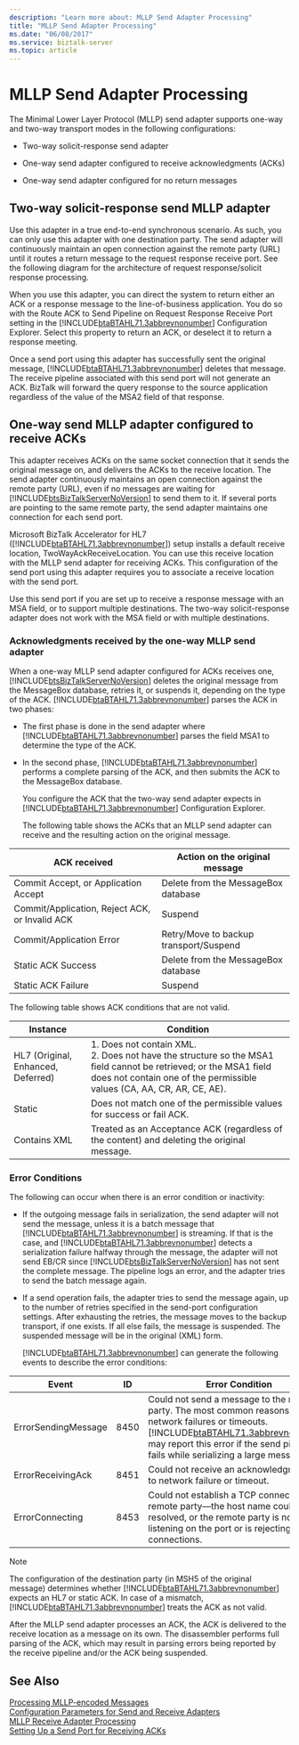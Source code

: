```yaml
---
description: "Learn more about: MLLP Send Adapter Processing"
title: "MLLP Send Adapter Processing"
ms.date: "06/08/2017"
ms.service: biztalk-server
ms.topic: article
---
```

# MLLP Send Adapter Processing
The Minimal Lower Layer Protocol (MLLP) send adapter supports one-way and two-way transport modes in the following configurations:  
  
-   Two-way solicit-response send adapter  
  
-   One-way send adapter configured to receive acknowledgments (ACKs)  
  
-   One-way send adapter configured for no return messages  
  
## Two-way solicit-response send MLLP adapter  
 Use this adapter in a true end-to-end synchronous scenario. As such, you can only use this adapter with one destination party. The send adapter will continuously maintain an open connection against the remote party (URL) until it routes a return message to the request response receive port. See the following diagram for the architecture of request response/solicit response processing.  
  
 When you use this adapter, you can direct the system to return either an ACK or a response message to the line-of-business application. You do so with the Route ACK to Send Pipeline on Request Response Receive Port setting in the [!INCLUDE[btaBTAHL71.3abbrevnonumber](../../includes/btabtahl71-3abbrevnonumber-md.md)] Configuration Explorer. Select this property to return an ACK, or deselect it to return a response meeting.  
  
 Once a send port using this adapter has successfully sent the original message, [!INCLUDE[btaBTAHL71.3abbrevnonumber](../../includes/btabtahl71-3abbrevnonumber-md.md)] deletes that message. The receive pipeline associated with this send port will not generate an ACK. BizTalk will forward the query response to the source application regardless of the value of the MSA2 field of that response.  
  
## One-way send MLLP adapter configured to receive ACKs  
 This adapter receives ACKs on the same socket connection that it sends the original message on, and delivers the ACKs to the receive location. The send adapter continuously maintains an open connection against the remote party (URL), even if no messages are waiting for [!INCLUDE[btsBizTalkServerNoVersion](../../includes/btsbiztalkservernoversion-md.md)] to send them to it. If several ports are pointing to the same remote party, the send adapter maintains one connection for each send port.  
  
 Microsoft BizTalk Accelerator for HL7 ([!INCLUDE[btaBTAHL71.3abbrevnonumber](../../includes/btabtahl71-3abbrevnonumber-md.md)]) setup installs a default receive location, TwoWayAckReceiveLocation. You can use this receive location with the MLLP send adapter for receiving ACKs. This configuration of the send port using this adapter requires you to associate a receive location with the send port.  
  
 Use this send port if you are set up to receive a response message with an MSA field, or to support multiple destinations. The two-way solicit-response adapter does not work with the MSA field or with multiple destinations.  
  
### Acknowledgments received by the one-way MLLP send adapter  
 When a one-way MLLP send adapter configured for ACKs receives one, [!INCLUDE[btsBizTalkServerNoVersion](../../includes/btsbiztalkservernoversion-md.md)] deletes the original message from the MessageBox database, retries it, or suspends it, depending on the type of the ACK. [!INCLUDE[btaBTAHL71.3abbrevnonumber](../../includes/btabtahl71-3abbrevnonumber-md.md)] parses the ACK in two phases:  
  
- The first phase is done in the send adapter where [!INCLUDE[btaBTAHL71.3abbrevnonumber](../../includes/btabtahl71-3abbrevnonumber-md.md)] parses the field MSA1 to determine the type of the ACK.  
  
- In the second phase, [!INCLUDE[btaBTAHL71.3abbrevnonumber](../../includes/btabtahl71-3abbrevnonumber-md.md)] performs a complete parsing of the ACK, and then submits the ACK to the MessageBox database.  
  
  You configure the ACK that the two-way send adapter expects in [!INCLUDE[btaBTAHL71.3abbrevnonumber](../../includes/btabtahl71-3abbrevnonumber-md.md)] Configuration Explorer.  
  
  The following table shows the ACKs that an MLLP send adapter can receive and the resulting action on the original message.  
  
|ACK received|Action on the original message|  
|------------------|------------------------------------|  
|Commit Accept, or Application Accept|Delete from the MessageBox database|  
|Commit/Application, Reject ACK, or Invalid ACK|Suspend|  
|Commit/Application Error|Retry/Move to backup transport/Suspend|  
|Static ACK Success|Delete from the MessageBox database|  
|Static ACK Failure|Suspend|  
  
 The following table shows ACK conditions that are not valid.  
  
|Instance|Condition|  
|--------------|---------------|  
|HL7 (Original, Enhanced, Deferred)|1.  Does not contain XML.<br />2.  Does not have the structure so the MSA1 field cannot be retrieved; or the MSA1 field does not contain one of the permissible values (CA, AA, CR, AR, CE, AE).|  
|Static|Does not match one of the permissible values for success or fail ACK.|  
|Contains XML|Treated as an Acceptance ACK (regardless of the content) and deleting the original message.|  
  
### Error Conditions  
 The following can occur when there is an error condition or inactivity:  
  
- If the outgoing message fails in serialization, the send adapter will not send the message, unless it is a batch message that [!INCLUDE[btaBTAHL71.3abbrevnonumber](../../includes/btabtahl71-3abbrevnonumber-md.md)] is streaming. If that is the case, and [!INCLUDE[btaBTAHL71.3abbrevnonumber](../../includes/btabtahl71-3abbrevnonumber-md.md)] detects a serialization failure halfway through the message, the adapter will not send EB/CR since [!INCLUDE[btsBizTalkServerNoVersion](../../includes/btsbiztalkservernoversion-md.md)] has not sent the complete message. The pipeline logs an error, and the adapter tries to send the batch message again.  
  
- If a send operation fails, the adapter tries to send the message again, up to the number of retries specified in the send-port configuration settings. After exhausting the retries, the message moves to the backup transport, if one exists. If all else fails, the message is suspended. The suspended message will be in the original (XML) form.  
  
  [!INCLUDE[btaBTAHL71.3abbrevnonumber](../../includes/btabtahl71-3abbrevnonumber-md.md)] can generate the following events to describe the error conditions:  
  
|        Event        |  ID  |                                                                                                                                   Error Condition                                                                                                                                   |
|---------------------|------|-------------------------------------------------------------------------------------------------------------------------------------------------------------------------------------------------------------------------------------------------------------------------------------|
| ErrorSendingMessage | 8450 | Could not send a message to the remote party. The most common reasons are network failures or timeouts. [!INCLUDE[btaBTAHL71.3abbrevnonumber](../../includes/btabtahl71-3abbrevnonumber-md.md)] may report this error if the send pipeline fails while serializing a large message. |
|  ErrorReceivingAck  | 8451 |                                                                                                       Could not receive an acknowledgment, due to network failure or timeout.                                                                                                       |
|   ErrorConnecting   | 8453 |                                                    Could not establish a TCP connect to the remote party—the host name could not be resolved, or the remote party is not listening on the port or is rejecting the connections.                                                     |
  
> [!NOTE]
>  The configuration of the destination party (in MSH5 of the original message) determines whether [!INCLUDE[btaBTAHL71.3abbrevnonumber](../../includes/btabtahl71-3abbrevnonumber-md.md)] expects an HL7 or static ACK. In case of a mismatch, [!INCLUDE[btaBTAHL71.3abbrevnonumber](../../includes/btabtahl71-3abbrevnonumber-md.md)] treats the ACK as not valid.  
  
 After the MLLP send adapter processes an ACK, the ACK is delivered to the receive location as a message on its own. The disassembler performs full parsing of the ACK, which may result in parsing errors being reported by the receive pipeline and/or the ACK being suspended.  
  
## See Also  
 [Processing MLLP-encoded Messages](../../adapters-and-accelerators/accelerator-hl7/processing-mllp-encoded-messages.md)   
 [Configuration Parameters for Send and Receive Adapters](../../adapters-and-accelerators/accelerator-hl7/configuration-parameters-for-send-and-receive-adapters.md)   
 [MLLP Receive Adapter Processing](../../adapters-and-accelerators/accelerator-hl7/mllp-receive-adapter-processing.md)   
 [Setting Up a Send Port for Receiving ACKs](../../adapters-and-accelerators/accelerator-hl7/setting-up-a-send-port-for-receiving-acks.md)
